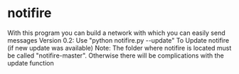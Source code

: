 # notifire
With this program you can build a network with which you can easily send messages
Version 0.2: Use "python notifire.py --update" To Update notifire (if new update was available)
Note: The folder where notifire is located must be called "notifire-master". Otherwise there will be complications with the update function

